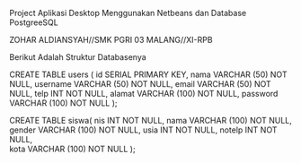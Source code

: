 Project Aplikasi Desktop Menggunakan Netbeans dan Database PostgreeSQL

ZOHAR ALDIANSYAH//SMK PGRI 03 MALANG//XI-RPB

Berikut Adalah Struktur Databasenya

CREATE TABLE users (
id SERIAL PRIMARY KEY,
nama VARCHAR (50) NOT NULL,
username VARCHAR (50) NOT NULL,
email VARCHAR (50) NOT NULL,
telp INT  NOT NULL,
alamat VARCHAR (100) NOT NULL,
password VARCHAR (100) NOT NULL
);


CREATE TABLE siswa(
nis INT NOT NULL,
nama VARCHAR (100) NOT NULL,
gender VARCHAR (100) NOT NULL,
usia INT NOT NULL,
notelp INT NOT NULL,	
kota VARCHAR (100) NOT NULL
);
